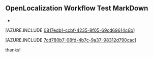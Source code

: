 ## OpenLocalization Workflow Test MarkDown
* 

[AZURE.INCLUDE [0817edb1-ccbf-4235-8f05-69cd69614c6b](calleeMd1.md)]



[AZURE.INCLUDE [7cd780b7-08fd-4b7c-9a37-98312d790cac](calleeMd2.md)]

 
thanks!